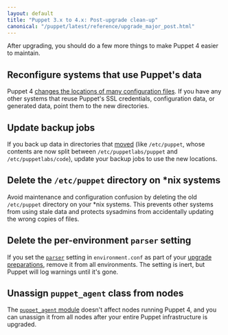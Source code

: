 ```yaml
---
layout: default
title: "Puppet 3.x to 4.x: Post-upgrade clean-up"
canonical: "/puppet/latest/reference/upgrade_major_post.html"
---
```


[moved]: ./whered_it_go.html

After upgrading, you should do a few more things to make Puppet 4 easier to maintain.

## Reconfigure systems that use Puppet's data

Puppet 4 [changes the locations of many configuration files][moved]. If you have any other systems that reuse Puppet's SSL credentials, configuration data, or generated data, point them to the new directories.

## Update backup jobs

If you back up data in directories that [moved][] (like `/etc/puppet`, whose contents are now split between `/etc/puppetlabs/puppet` and `/etc/puppetlabs/code`), update your backup jobs to use the new locations.

## Delete the `/etc/puppet` directory on \*nix systems

Avoid maintenance and configuration confusion by deleting the old `/etc/puppet` directory on your \*nix systems. This prevents other systems from using stale data and protects sysadmins from accidentally updating the wrong copies of files.

## Delete the per-environment `parser` setting

If you set the [`parser`](/puppet/3.8/reference/config_file_environment.html#parser) setting in `environment.conf` as part of your [upgrade preparations](./upgrade_major_pre.html), remove it from all environments. The setting is  inert, but Puppet will log warnings until it's gone.

## Unassign `puppet_agent` class from nodes

The [`puppet_agent` module](https://forge.puppetlabs.com/puppetlabs/puppet_agent) doesn't affect nodes running Puppet 4, and you can unassign it from all nodes after your entire Puppet infrastructure is upgraded.

